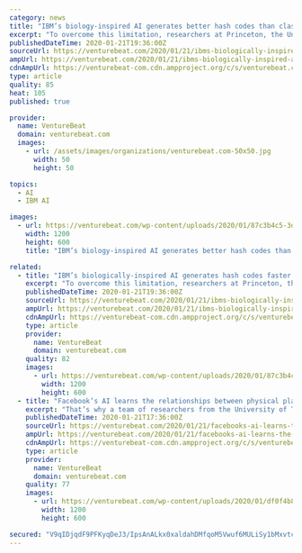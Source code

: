 ```yaml
---
category: news
title: "IBM’s biology-inspired AI generates better hash codes than classical approaches"
excerpt: "To overcome this limitation, researchers at Princeton, the University of San Diego, IBM Research, and the MIT-IBM Watson AI Lab developed BioHash, which applies “local” and “biologically plausible” synaptic plasticity rules to produce hash codes. They say that it outperforms previously published benchmarks for various hashing methods ..."
publishedDateTime: 2020-01-21T19:36:00Z
sourceUrl: https://venturebeat.com/2020/01/21/ibms-biologically-inspired-ai-generates-hash-codes-faster-than-classical-approaches/
ampUrl: https://venturebeat.com/2020/01/21/ibms-biologically-inspired-ai-generates-hash-codes-faster-than-classical-approaches/amp/
cdnAmpUrl: https://venturebeat-com.cdn.ampproject.org/c/s/venturebeat.com/2020/01/21/ibms-biologically-inspired-ai-generates-hash-codes-faster-than-classical-approaches/amp/
type: article
quality: 85
heat: 105
published: true

provider:
  name: VentureBeat
  domain: venturebeat.com
  images:
    - url: /assets/images/organizations/venturebeat.com-50x50.jpg
      width: 50
      height: 50

topics:
  - AI
  - IBM AI

images:
  - url: https://venturebeat.com/wp-content/uploads/2020/01/87c3b4c5-3db3-461e-b3f9-266dfa23d445-1-e1579635316665.png?fit=1200%2C600&strip=all
    width: 1200
    height: 600
    title: "IBM’s biology-inspired AI generates better hash codes than classical approaches"

related:
  - title: "IBM’s biologically-inspired AI generates hash codes faster than classical approaches"
    excerpt: "To overcome this limitation, researchers at Princeton, the University of San Diego, IBM Research, and the MIT-IBM Watson AI Lab developed BioHash, which applies “local” and “biologically plausible” synaptic plasticity rules to produce hash codes. They say that it outperforms previously published benchmarks for various hashing methods ..."
    publishedDateTime: 2020-01-21T19:36:00Z
    sourceUrl: https://venturebeat.com/2020/01/21/ibms-biologically-inspired-ai-generates-hash-codes-faster-than-classical-approaches/
    ampUrl: https://venturebeat.com/2020/01/21/ibms-biologically-inspired-ai-generates-hash-codes-faster-than-classical-approaches/amp/
    cdnAmpUrl: https://venturebeat-com.cdn.ampproject.org/c/s/venturebeat.com/2020/01/21/ibms-biologically-inspired-ai-generates-hash-codes-faster-than-classical-approaches/amp/
    type: article
    provider:
      name: VentureBeat
      domain: venturebeat.com
    quality: 82
    images:
      - url: https://venturebeat.com/wp-content/uploads/2020/01/87c3b4c5-3db3-461e-b3f9-266dfa23d445-1-e1579635316665.png?fit=1200%2C600&strip=all
        width: 1200
        height: 600
  - title: "Facebook’s AI learns the relationships between physical places from first-person video footage"
    excerpt: "That’s why a team of researchers from the University of Texas and Facebook AI Research investigated in a paper Ego-Topo, a technique that decomposes a space captured in a video into a topological map of activities before organizing the video into a series of visits to different zones. By reorganizing scenes into these “visits” as opposed ..."
    publishedDateTime: 2020-01-21T17:36:00Z
    sourceUrl: https://venturebeat.com/2020/01/21/facebooks-ai-learns-the-relationships-between-physical-places-from-first-person-video-footage/
    ampUrl: https://venturebeat.com/2020/01/21/facebooks-ai-learns-the-relationships-between-physical-places-from-first-person-video-footage/amp/
    cdnAmpUrl: https://venturebeat-com.cdn.ampproject.org/c/s/venturebeat.com/2020/01/21/facebooks-ai-learns-the-relationships-between-physical-places-from-first-person-video-footage/amp/
    type: article
    provider:
      name: VentureBeat
      domain: venturebeat.com
    quality: 77
    images:
      - url: https://venturebeat.com/wp-content/uploads/2020/01/df0f4b81-fa76-42d4-bee8-2b4c4e8cd50d-e1579627646898.png?fit=1200%2C600&strip=all
        width: 1200
        height: 600

secured: "V9qIDjqdF9PFKyqDeJ3/IpsAnALkx0xaldahDMfqoM5Vwuf6MULiSy1bMxvtccCRpSN7pI5fU0JlDH/q9qgm6VixqBJLDmSnx7XuGZsfvt7sC3IF8r+4DeH1GPNfcklHa+tA2FpHXbvf2UUQZgIurD9aeFDqKlLvu/Ms1WzY3RYatmXs2b0MZDHb2LSh1sQfmM2wSQFqBjviuaMQv+eB6IghGGjw+jjrHTRQotRSK6SZglYoyfBpl1+HE9BT8i4hCKA3XQjyKWOQbZsfuz9PMLmTyV+dX+rwpSy7D2MghQWtFnzMnnS8LmfJ1EeSlvd7Opld9ReS4efjgO74F1ZqNYYhQmAVNESzR1Gw1c3NM+1y+/5D7nXawdnrW/5o2/hOoSVhB92IZLdlKXLaPCwCAa7QKaALADYQ/gI4mNEB31O++0Wz2Fyspf0abtpry68YIMZywl9FgOWAIUAwyZf/aGe4uAum5uv9sxKDKY2YVF4=;Gcy8j27FP6IVslc5Dim16A=="
---
```


